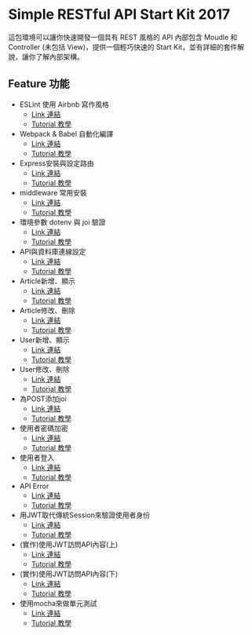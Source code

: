 # Simple RESTful API Start Kit 2017

這包環境可以讓你快速開發一個具有 REST 風格的 API 內部包含 Moudle 和 Controller (未包括 View)，提供一個輕巧快速的 Start Kit，並有詳細的套件解說，讓你了解內部架構。

## Feature 功能
- ESLint 使用 Airbnb 寫作風格
  - [Link 連結](https://github.com/andy6804tw/RESTful_API_start_kit/tree/Part1-ESLint)
  - [Tutorial 教學](/tutorials/Part1-ESLint.md)
- Webpack & Babel 自動化編譯
  - [Link 連結](https://github.com/andy6804tw/RESTful_API_start_kit/tree/Part2-Webpack%26Babel)
  - [Tutorial 教學](/tutorials/Part2-Webpack&Babel.md)
- Express安裝與設定路由
  - [Link 連結](https://github.com/andy6804tw/RESTful_API_start_kit/tree/Part3-Express)
  - [Tutorial 教學](/tutorials/Part3-Express.md)
- middleware 常用安裝
  - [Link 連結](https://github.com/andy6804tw/RESTful_API_start_kit/tree/Part4-middleware)
  - [Tutorial 教學](/tutorials/Part4-middleware.md)
- 環境參數 dotenv 與 joi 驗證
  - [Link 連結](https://github.com/andy6804tw/RESTful_API_start_kit/tree/Part5-joi-dotenv-config)
  - [Tutorial 教學](/tutorials/Part5-joi-dotenv-config.md)
- API與資料庫連線設定
  - [Link 連結](https://github.com/andy6804tw/RESTful_API_start_kit/tree/Part6-mysql-connect)
  - [Tutorial 教學](/tutorials/Part6-mysql-connect.md)
- Article新增、顯示
  - [Link 連結](https://github.com/andy6804tw/RESTful_API_start_kit/tree/Part7-Articles-api(1))
  - [Tutorial 教學](/tutorials/Part7-Articles-api(1).md)
- Article修改、刪除
  - [Link 連結](https://github.com/andy6804tw/RESTful_API_start_kit/tree/Part8-Articles-api(2))
  - [Tutorial 教學](/tutorials/Part8-Articles-api(2).md)
- User新增、顯示
  - [Link 連結](https://github.com/andy6804tw/RESTful_API_start_kit/tree/Part9-User-api(1))
  - [Tutorial 教學](/tutorials/Part9-User-api(1).md)
- User修改、刪除
  - [Link 連結](https://github.com/andy6804tw/RESTful_API_start_kit/tree/Part10-User-api(2))
  - [Tutorial 教學](/tutorials/Part10-User-api(2).md)
- 為POST添加joi
  - [Link 連結](https://github.com/andy6804tw/RESTful_API_start_kit/tree/Part11-post-joi)
  - [Tutorial 教學](/tutorials/Part11-post-joi.md)
- 使用者密碼加密
  - [Link 連結](https://github.com/andy6804tw/RESTful_API_start_kit/tree/Part12-User-bcrypt)
  - [Tutorial 教學](/tutorials/Part12-User-bcrypt.md)
- 使用者登入
  - [Link 連結](https://github.com/andy6804tw/RESTful_API_start_kit/tree/Part13-User-login)
  - [Tutorial 教學](/tutorials/Part13-User-login.md)
- API Error
  - [Link 連結](https://github.com/andy6804tw/RESTful_API_start_kit/tree/Part14-API-Error)
  - [Tutorial 教學](/tutorials/Part14-API-Error.md)
- 用JWT取代傳統Session來驗證使用者身份
  - [Link 連結](https://github.com/andy6804tw/RESTful_API_start_kit/tree/Part15-User-jsonwebtoken)
  - [Tutorial 教學](/tutorials/Part15-User-jsonwebtoken.md)
- (實作)使用JWT訪問API內容(上)
  - [Link 連結](https://github.com/andy6804tw/RESTful_API_start_kit/tree/Part16-get-personal-article(1))
  - [Tutorial 教學](/tutorials/Part16-get-personal-article(1).md)
- (實作)使用JWT訪問API內容(下)
  - [Link 連結](https://github.com/andy6804tw/RESTful_API_start_kit/tree/Part17-get-personal-article(2))
  - [Tutorial 教學](/tutorials/Part17-get-personal-article(2).md)
- 使用mocha來做單元測試
  - [Link 連結](https://github.com/andy6804tw/RESTful_API_start_kit/tree/Part18-API-Test)
  - [Tutorial 教學](/tutorials/Part18-API-Test.md)

